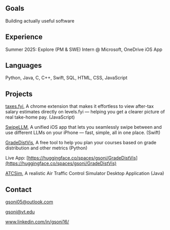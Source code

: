 ## Goals
Building actually useful software

## Experience

Summer 2025: Explore (PM & SWE) Intern @ Microsoft, OneDrive iOS App

## Languages
Python, Java, C, C++, Swift, SQL, HTML, CSS, JavaScript

## Projects
[taxes.fyi](https://github.com/gsoni1/taxes.fyi), A chrome extension that makes it effortless to view after-tax salary estimates directly on levels.fyi — helping you get a clearer picture of real take-home pay. (JavaScript)

[SwipeLLM](https://github.com/gsoni1/SwipeLLM), A unified iOS app that lets you seamlessly swipe between and use different LLMs on your iPhone — fast, simple, all in one place. (Swift)

[GradeDistVis](https://github.com/gsoni1/GradeDistVis), A free tool to help you plan your courses based on grade distribution and other metrics (Python) 

Live App: [https://huggingface.co/spaces/gsoni/GradeDistVis](https://huggingface.co/spaces/gsoni/GradeDistVis) 

[ATCSim](https://github.com/gsoni1/ATCSim), A realistic Air Traffic Control Simulator Desktop Application (Java)

## Contact 
gsoni05@outlook.com

gsoni@vt.edu

www.linkedin.com/in/gsoni16/
